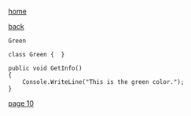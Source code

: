 [home](./page01.md)

[back](./page08.md)

```
Green
```

```
class Green {  }
```

```
public void GetInfo()
{
    Console.WriteLine("This is the green color.");
}
```

[page 10](./page10.md)
